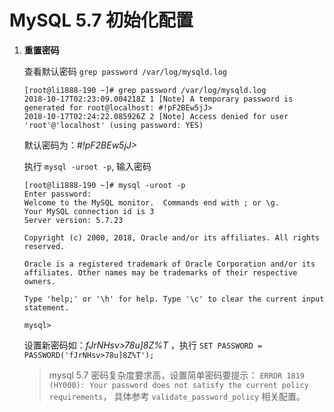 # MySQL 5.7 初始化配置

1. **重置密码**

	查看默认密码 `grep password /var/log/mysqld.log`
	
	```
	[root@li1888-190 ~]# grep password /var/log/mysqld.log
	2018-10-17T02:23:09.004218Z 1 [Note] A temporary password is generated for root@localhost: #!pF2BEw5jJ>
	2018-10-17T02:24:22.085926Z 2 [Note] Access denied for user 'root'@'localhost' (using password: YES)
	```
	
	默认密码为：*#!pF2BEw5jJ>*
	
	执行 `mysql -uroot -p`, 输入密码
	
	```
	[root@li1888-190 ~]# mysql -uroot -p
	Enter password:
	Welcome to the MySQL monitor.  Commands end with ; or \g.
	Your MySQL connection id is 3
	Server version: 5.7.23
	
	Copyright (c) 2000, 2018, Oracle and/or its affiliates. All rights reserved.
	
	Oracle is a registered trademark of Oracle Corporation and/or its
	affiliates. Other names may be trademarks of their respective
	owners.
	
	Type 'help;' or '\h' for help. Type '\c' to clear the current input statement.
	
	mysql>
	```
	
	设置新密码如：*fJrNHsv>78u]8Z%T* ，执行 `SET PASSWORD = PASSWORD('fJrNHsv>78u]8Z%T');`
	
	> 	mysql 5.7 密码复杂度要求高，设置简单密码要提示：
	> 	`ERROR 1819 (HY000): Your password does not satisfy the current policy requirements`，
	>	具体参考 `validate_password_policy` 相关配置。